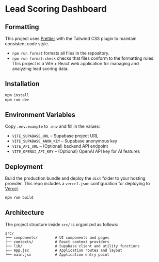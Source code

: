 # Lead Scoring Dashboard
## Formatting

This project uses [Prettier](https://prettier.io/) with the Tailwind CSS plugin to maintain consistent code style.

- `npm run format` formats all files in the repository.
- `npm run format:check` checks that files conform to the formatting rules.
This project is a Vite + React web application for managing and analyzing lead scoring data.

## Installation

```bash
npm install
npm run dev
```

## Environment Variables

Copy `.env.example` to `.env` and fill in the values:

- `VITE_SUPABASE_URL` – Supabase project URL
- `VITE_SUPABASE_ANON_KEY` – Supabase anonymous key
- `VITE_API_URL` – (Optional) backend API endpoint
- `VITE_OPENAI_API_KEY` – (Optional) OpenAI API key for AI features

## Deployment

Build the production bundle and deploy the `dist` folder to your hosting provider.
This repo includes a `vercel.json` configuration for deploying to [Vercel](https://vercel.com).

```bash
npm run build
```

## Architecture

The project structure inside `src/` is organized as follows:

```
src/
├── components/        # UI components and pages
├── contexts/          # React context providers
├── lib/               # Supabase client and utility functions
├── App.jsx            # Application routes and layout
└── main.jsx           # Application entry point
```

